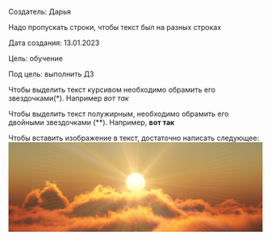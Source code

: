 Создатель: Дарья

Надо пропускать строки, чтобы текст был на разных строках

Дата создания: 13.01.2023

Цель: обучение

Под цель: выполнить ДЗ

Чтобы выделить текст курсивом необходимо обрамить его звездочками(*). Например *вот так*

Чтобы выделить текст полужирным, необходимо обрамить его двойными звездочками (**). Например, **вот так**

Чтобы вставить изображение в текст, достаточно написать следующее:
![солнце](solnce.jpg)